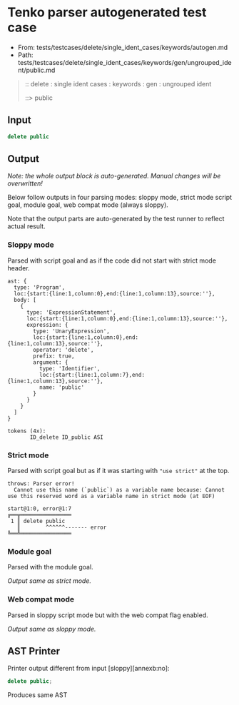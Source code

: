 # Tenko parser autogenerated test case

- From: tests/testcases/delete/single_ident_cases/keywords/autogen.md
- Path: tests/testcases/delete/single_ident_cases/keywords/gen/ungrouped_ident/public.md

> :: delete : single ident cases : keywords : gen : ungrouped ident
>
> ::> public

## Input


`````js
delete public
`````

## Output

_Note: the whole output block is auto-generated. Manual changes will be overwritten!_

Below follow outputs in four parsing modes: sloppy mode, strict mode script goal, module goal, web compat mode (always sloppy).

Note that the output parts are auto-generated by the test runner to reflect actual result.

### Sloppy mode

Parsed with script goal and as if the code did not start with strict mode header.

`````
ast: {
  type: 'Program',
  loc:{start:{line:1,column:0},end:{line:1,column:13},source:''},
  body: [
    {
      type: 'ExpressionStatement',
      loc:{start:{line:1,column:0},end:{line:1,column:13},source:''},
      expression: {
        type: 'UnaryExpression',
        loc:{start:{line:1,column:0},end:{line:1,column:13},source:''},
        operator: 'delete',
        prefix: true,
        argument: {
          type: 'Identifier',
          loc:{start:{line:1,column:7},end:{line:1,column:13},source:''},
          name: 'public'
        }
      }
    }
  ]
}

tokens (4x):
       ID_delete ID_public ASI
`````

### Strict mode

Parsed with script goal but as if it was starting with `"use strict"` at the top.

`````
throws: Parser error!
  Cannot use this name (`public`) as a variable name because: Cannot use this reserved word as a variable name in strict mode (at EOF)

start@1:0, error@1:7
╔══╦════════════════
 1 ║ delete public
   ║        ^^^^^^------- error
╚══╩════════════════

`````


### Module goal

Parsed with the module goal.

_Output same as strict mode._

### Web compat mode

Parsed in sloppy script mode but with the web compat flag enabled.

_Output same as sloppy mode._

## AST Printer

Printer output different from input [sloppy][annexb:no]:

````js
delete public;
````

Produces same AST
